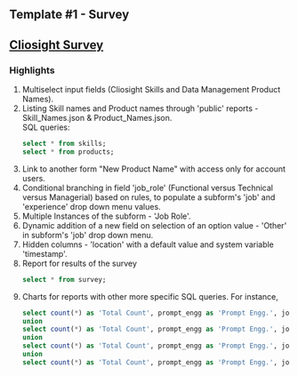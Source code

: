 Template #1 - Survey 
-------------------------
## [Cliosight Survey](https://app1.cliosight.com/app/forms/221/show/public?noNavbar=true)   

### Highlights      
1. Multiselect input fields (Cliosight Skills and Data Management Product Names).
2. Listing Skill names and Product names through 'public' reports - Skill_Names.json & Product_Names.json.    
   SQL queries:
   ``` sql
   select * from skills;     
   select * from products;
   ```
3. Link to another form "New Product Name" with access only for account users.    
4. Conditional branching in field 'job_role' (Functional versus Technical versus Managerial) based on rules, to populate a subform's 'job' and 'experience' drop down menu values.     
5. Multiple Instances of the subform - 'Job Role'.                     
6. Dynamic addition of a new field on selection of an option value - 'Other' in subform's 'job' drop down menu.       
7. Hidden columns - 'location' with a default value and system variable 'timestamp'.
8. Report for results of the survey        
   ``` sql
   select * from survey;     
   ```
9. Charts for reports with other more specific SQL queries. For instance,         
   ``` sql
   select count(*) as 'Total Count', prompt_engg as 'Prompt Engg.', job_role as 'Job Role' from survey where prompt_engg = 'yes' and job_role = 'Functional'     
   union          
   select count(*) as 'Total Count', prompt_engg as 'Prompt Engg.', job_role as 'Job Role' from survey where prompt_engg = 'yes' and job_role = 'Technical'          
   union
   select count(*) as 'Total Count', prompt_engg as 'Prompt Engg.', job_role as 'Job Role' from survey where prompt_engg = 'no' and job_role = 'Functional'     
   union          
   select count(*) as 'Total Count', prompt_engg as 'Prompt Engg.', job_role as 'Job Role' from survey where prompt_engg = 'no' and job_role = 'Technical'
   ```

